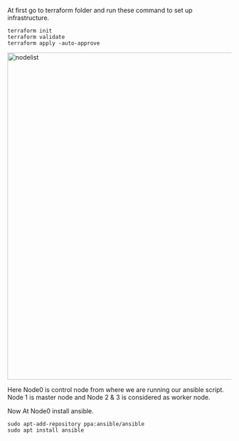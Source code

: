 At first go to terraform folder and run these command to set up infrastructure.
```
terraform init
terraform validate
terraform apply -auto-approve
```

<img width="737" alt="nodelist" src="https://github.com/nobelrakib/ansible/assets/53372696/984fb2e5-4885-4baf-8b2d-6dcfc2540c2a">

Here Node0 is control node from where we are running our ansible script. Node 1 is master node and Node 2 & 3 is considered as worker node.

Now At Node0 install ansible.

```
sudo apt-add-repository ppa:ansible/ansible
sudo apt install ansible
```

